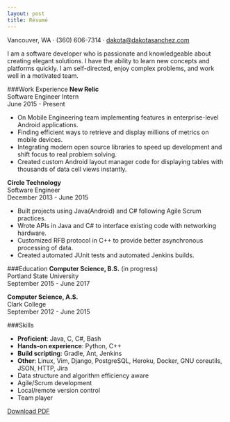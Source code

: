 ```yaml
---
layout: post
title: Résumé
---
```


Vancouver, WA &middot; (360) 606-7314 &middot; <a href="mailto:dakota@dakotasanchez.com">dakota@dakotasanchez.com</a>

I am a software developer who is passionate and knowledgeable about creating elegant solutions. I have the ability to learn new concepts and platforms quickly. I am self-directed, enjoy complex problems, and work well in a motivated team.

###Work Experience
<strong>New Relic</strong>   
Software Engineer Intern   
June 2015 - Present

- On Mobile Engineering team implementing features in enterprise-level Android applications.
- Finding efficient ways to retrieve and display millions of metrics on mobile devices.
- Integrating modern open source libraries to speed up development and shift focus to real problem solving.
- Created custom Android layout manager code for displaying tables with thousands of data cell views instantly.

<strong>Circle Technology</strong>   
Software Engineer   
December 2013 - June 2015

- Built projects using Java(Android) and C# following Agile Scrum practices.
- Wrote APIs in Java and C# to interface existing code with networking hardware.
- Customized RFB protocol in C++ to provide better asynchronous processing of data.
- Created automated JUnit tests and automated Jenkins builds.

###Education
<strong>Computer Science, B.S.</strong> (in progress)   
Portland State University   
September 2015 - June 2017

<strong>Computer Science, A.S.</strong>   
Clark College   
September 2012 - June 2015

###Skills
- <strong>Proficient</strong>: Java, C, C#, Bash
- <strong>Hands-on experience</strong>: Python, C++
- <strong>Build scripting</strong>: Gradle, Ant, Jenkins
- <strong>Other</strong>: Linux, Vim, Django, PostgreSQL, Heroku, Docker, GNU coreutils,    
JSON, HTTP, Jira
- Data structure and algorithm efficiency aware
- Agile/Scrum development
- Local/remote version control
- Team player

<a href="files/dsresume.pdf">Download PDF</a>